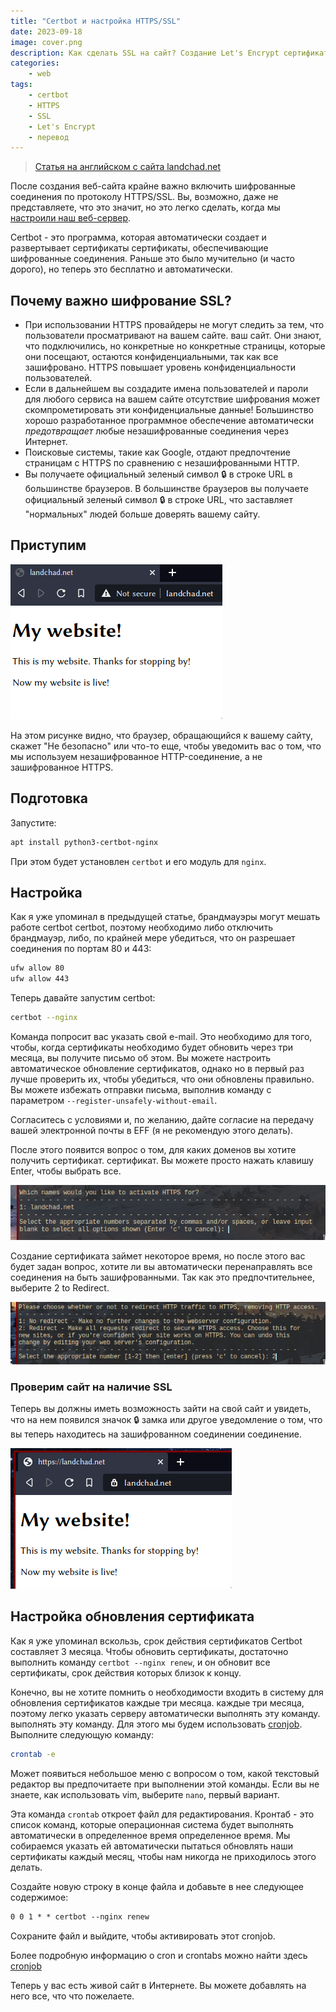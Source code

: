 ```yaml
---
title: "Certbot и настройка HTTPS/SSL"
date: 2023-09-18
image: cover.png
description: Как сделать SSL на сайт? Создание Let's Encrypt сертификата
categories:
    - web
tags:
    - certbot
    - HTTPS
    - SSL
    - Let's Encrypt
    - перевод
---
```


> [Статья на английском с сайта landchad.net](https://landchad.net/basic/certbot/)

После создания веб-сайта крайне важно включить шифрованные
соединения по протоколу HTTPS/SSL. Вы, возможно, даже не представляете, что это значит, но
это легко сделать, когда мы [настроили наш веб-сервер](/basic/nginx/).

Certbot - это программа, которая автоматически создает и развертывает сертификаты
сертификаты, обеспечивающие шифрованные соединения. Раньше это было мучительно
(и часто дорого), но теперь это бесплатно и автоматически.

## Почему важно шифрование SSL?

-   При использовании HTTPS провайдеры не могут следить за тем, что пользователи просматривают на вашем сайте.
    ваш сайт. Они знают, что подключились, но конкретные
    но конкретные страницы, которые они посещают, остаются конфиденциальными, так как все зашифровано. HTTPS
    повышает уровень конфиденциальности пользователей.
-   Если в дальнейшем вы создадите имена пользователей и пароли для любого сервиса на вашем сайте
    отсутствие шифрования может скомпрометировать эти конфиденциальные данные! Большинство
    хорошо разработанное программное обеспечение автоматически *предотвращает* любые незашифрованные
    соединения через Интернет.
-   Поисковые системы, такие как Google, отдают предпочтение страницам с HTTPS по сравнению с незашифрованными
    HTTP.
- Вы получаете официальный зеленый символ &#128274; в строке URL в большинстве браузеров.
    В большинстве браузеров вы получаете официальный зеленый символ &#128274; в строке URL, что заставляет "нормальных" людей больше доверять вашему сайту.

## Приступим

![Пример сайта без SSL](nginx-website.png)


На этом рисунке видно, что браузер, обращающийся к вашему сайту, скажет \"Не безопасно\" или что-то еще, чтобы уведомить вас о том, что мы используем
незашифрованное HTTP-соединение, а не зашифрованное HTTPS.

## Подготовка

Запустите:

```sh
apt install python3-certbot-nginx
```

При этом будет установлен `certbot` и его модуль для `nginx`.

## Настройка

Как я уже упоминал в предыдущей статье, брандмауэры могут мешать работе certbot
certbot, поэтому необходимо либо отключить брандмауэр, либо, по крайней мере
убедиться, что он разрешает соединения по портам 80 и 443:

```sh
ufw allow 80
ufw allow 443
```

Теперь давайте запустим certbot:

```sh
certbot --nginx
```

Команда попросит вас указать свой e-mail. Это необходимо для того, чтобы, когда
сертификаты необходимо будет обновить через три месяца, вы получите письмо
об этом. Вы можете настроить автоматическое обновление сертификатов, однако
но в первый раз лучше проверить их, чтобы убедиться, что они обновлены правильно.
Вы можете избежать отправки письма, выполнив команду с параметром
`--register-unsafely-without-email`.

Согласитесь с условиями и, по желанию, дайте согласие на передачу вашей электронной почты в EFF
(я не рекомендую этого делать).

После этого появится вопрос о том, для каких доменов вы хотите получить сертификат.
сертификат. Вы можете просто нажать клавишу Enter, чтобы выбрать все.

![Список сайтов](certbot-01.png)

Создание сертификата займет некоторое время, но после этого вас
будет задан вопрос, хотите ли вы автоматически перенаправлять все соединения на
быть зашифрованными. Так как это предпочтительнее, выберите 2 to Redirect.

![Выбор перенаправления](certbot-02.png)

### Проверим сайт на наличие SSL

Теперь вы должны иметь возможность зайти на свой сайт и увидеть, что на нем появился значок
&#128274; замка или другое уведомление о том, что вы теперь находитесь на зашифрованном соединении
соединение.

![SSL настроен - мы видим замочек](certbot-03.png)

## Настройка обновления сертификата

Как я уже упоминал вскользь, срок действия сертификатов Certbot составляет 3 месяца.
Чтобы обновить сертификаты, достаточно выполнить команду `certbot --nginx renew`, и
он обновит все сертификаты, срок действия которых близок к концу.

Конечно, вы не хотите помнить о необходимости входить в систему для обновления сертификатов каждые три месяца.
каждые три месяца, поэтому легко указать серверу автоматически выполнять эту команду.
выполнять эту команду. Для этого мы будем использовать [cronjob](/p/cron). Выполните
следующую команду:

```sh
crontab -e
```

Может появиться небольшое меню с вопросом о том, какой текстовый редактор вы предпочитаете
при выполнении этой команды. Если вы не знаете, как использовать vim,
выберите `nano`, первый вариант.

Эта команда `crontab` откроет файл для редактирования. Кронтаб - это
список команд, которые операционная система будет выполнять автоматически в определенное время
определенное время. Мы собираемся указать ей автоматически пытаться обновлять наши
сертификаты каждый месяц, чтобы нам никогда не приходилось этого делать.

Создайте новую строку в конце файла и добавьте в нее следующее содержимое:

```txt
0 0 1 * * certbot --nginx renew
```

Сохраните файл и выйдите, чтобы активировать этот cronjob.

Более подробную информацию о cron и crontabs можно найти здесь [cronjob](/p/cron)

Теперь у вас есть живой сайт в Интернете. Вы можете добавлять на него все, что
что пожелаете.
